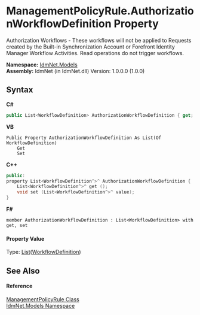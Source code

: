 # ManagementPolicyRule.AuthorizationWorkflowDefinition Property 
 

Authorization Workflows - These workflows will not be applied to Requests created by the Built-in Synchronization Account or Forefront Identity Manager Workflow Activities. Read operations do not trigger workflows.

**Namespace:**&nbsp;<a href="N_IdmNet_Models">IdmNet.Models</a><br />**Assembly:**&nbsp;IdmNet (in IdmNet.dll) Version: 1.0.0.0 (1.0.0)

## Syntax

**C#**<br />
``` C#
public List<WorkflowDefinition> AuthorizationWorkflowDefinition { get; set; }
```

**VB**<br />
``` VB
Public Property AuthorizationWorkflowDefinition As List(Of WorkflowDefinition)
	Get
	Set
```

**C++**<br />
``` C++
public:
property List<WorkflowDefinition^>^ AuthorizationWorkflowDefinition {
	List<WorkflowDefinition^>^ get ();
	void set (List<WorkflowDefinition^>^ value);
}
```

**F#**<br />
``` F#
member AuthorizationWorkflowDefinition : List<WorkflowDefinition> with get, set

```


#### Property Value
Type: <a href="http://msdn2.microsoft.com/en-us/library/6sh2ey19" target="_blank">List</a>(<a href="T_IdmNet_Models_WorkflowDefinition">WorkflowDefinition</a>)

## See Also


#### Reference
<a href="T_IdmNet_Models_ManagementPolicyRule">ManagementPolicyRule Class</a><br /><a href="N_IdmNet_Models">IdmNet.Models Namespace</a><br />